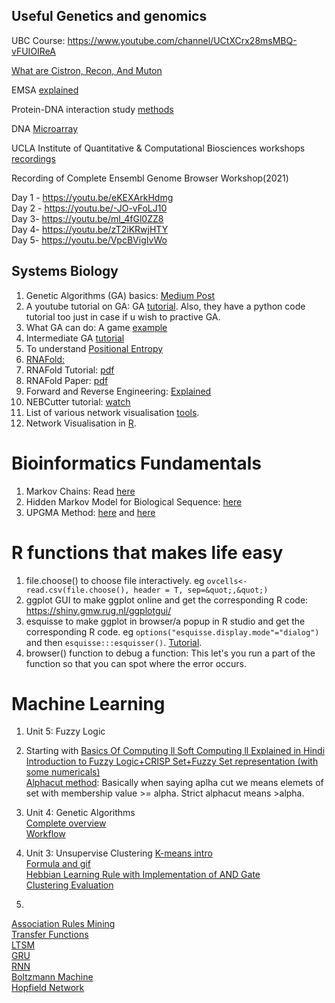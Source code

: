 ## Useful Genetics and genomics

UBC Course: https://www.youtube.com/channel/UCtXCrx28msMBQ-vFUIOIReA

[What are Cistron, Recon, And Muton](https://www.chegg.com/homework-help/definitions/cistron-recon-and-muton-14)

EMSA [explained](https://www.youtube.com/watch?v=G7VZfFM5YM8)

Protein-DNA interaction study [methods](https://www.youtube.com/watch?v=thd6aPeS4nU)

DNA [Microarray](https://www.youtube.com/watch?v=6ZzFihESjp0)

UCLA Institute of Quantitative & Computational Biosciences workshops [recordings](https://qcb.ucla.edu/collaboratory/workshops/w1-intro-to-unix-command-line/)

Recording of Complete Ensembl Genome Browser Workshop(2021)

Day 1 - https://youtu.be/eKEXArkHdmg<br>
Day 2 - https://youtu.be/-JO-vFoLJ10<br>
Day 3- https://youtu.be/ml_4fGl0ZZ8<br>
Day 4- https://youtu.be/zT2iKRwjHTY<br>
Day 5- https://youtu.be/VpcBVigIvWo<br>


## Systems Biology

1. Genetic Algorithms (GA) basics: [Medium Post](https://towardsdatascience.com/introduction-to-genetic-algorithms-including-example-code-e396e98d8bf3)
2. A youtube tutorial on GA: GA [tutorial](https://www.youtube.com/watch?v=uQj5UNhCPuo). Also, they have a python code tutorial too just in case if u wish to practive GA.
3. What GA can do: A game [example](https://www.youtube.com/watch?v=Gl3EjiVlz_4)
4. Intermediate GA [tutorial](https://www.youtube.com/watch?v=7J-DfS52bnI)
5. To understand [Positional Entropy](https://youtu.be/Prfg9nN2v0k)
6. [RNAFold:](https://slideplayer.com/slide/4805673/)
7. RNAFold Tutorial: [pdf](https://algosb2019.sciencesconf.org/data/RNAtutorial.pdf)
8. RNAFold Paper: [pdf](https://www.ncbi.nlm.nih.gov/pmc/articles/PMC1370799/)
9. Forward and Reverse Engineering: [Explained](https://techdifferences.com/difference-between-forward-engineering-and-reverse-engineering.html)
10. NEBCutter tutorial: [watch](https://www.youtube.com/watch?v=IgAAq6mkUH0)
11. List of various network visualisation [tools](https://bioinformaticsonline.com/pages/view/35386/list-of-visualization-tools-for-network-biology).
12. Network Visualisation in [R](https://github.com/Rohit-Satyam/jmi-notes/blob/main/README.md).


# Bioinformatics Fundamentals

1. Markov Chains: Read [here](https://towardsdatascience.com/introduction-to-markov-chains-50da3645a50d)
2. Hidden Markov Model for Biological Sequence: [here](https://towardsdatascience.com/hidden-markov-model-applied-to-biological-sequence-373d2b5a24c)
3. UPGMA Method: [here](https://www.youtube.com/watch?v=c2y9s_E2184) and [here](http://www.slimsuite.unsw.edu.au/teaching/upgma/)

# R functions that makes life easy
1. file.choose() to choose file interactively. eg `ovcells<- read.csv(file.choose(), header = T, sep=&quot;,&quot;)`
2. ggplot GUI to make ggplot online and get the corresponding R code: https://shiny.gmw.rug.nl/ggplotgui/
3. esquisse to make ggplot in browser/a popup in R studio and get the corresponding R code. eg `options("esquisse.display.mode"="dialog")` and then `esquisse:::esquisser()`. [Tutorial](https://www.youtube.com/watch?v=xA9PMizB1VA).
4. browser() function to debug a function: This let's you run a part of the function so that you can spot where the error occurs.

# Machine Learning

1. Unit 5: Fuzzy Logic<br>
2. Starting with [Basics Of Computing ll Soft Computing ll Explained in Hindi](https://www.youtube.com/watch?v=8LdZMqcFEHs&list=PLYwpaL_SFmcCPUl8mAnb4g1oExKd0n4Gw)<br>
[Introduction to Fuzzy Logic+CRISP Set+Fuzzy Set representation (with some numericals)](https://www.youtube.com/watch?v=LUz-FbwPh3Q)<br>
[Alphacut method](https://youtu.be/vSM9Z0svr9I): Basically when saying aplha cut we means elemets of set with membership value >= alpha. Strict alphacut means >alpha.

2. Unit 4: Genetic Algorithms <br>
[Complete overview](https://towardsdatascience.com/introduction-to-genetic-algorithms-including-example-code-e396e98d8bf3) <br>
[Workflow](https://medium.com/geekculture/introduction-to-genetic-algorithm-d417119040b7)


3. Unit 3: Unsupervise Clustering 
[K-means intro](https://medium.com/data-folks-indonesia/step-by-step-to-understanding-k-means-clustering-and-implementation-with-sklearn-b55803f519d6)<br>
[Formula and gif](https://medium.com/analytics-vidhya/k-means-clustering-3ce2456db7f1)<br>
[Hebbian Learning Rule with Implementation of AND Gate](https://www.geeksforgeeks.org/hebbian-learning-rule-with-implementation-of-and-gate/)<br>
[Clustering Evaluation](https://towardsdatascience.com/clustering-evaluation-strategies-98a4006fcfc)<br>

4. 
[Association Rules Mining](https://edwardnataniel.github.io/blog/association/)<br>
[Transfer Functions](https://mlnotebook.github.io/post/transfer-functions/)<br>
[LTSM](https://youtu.be/LfnrRPFhkuY)<br>
[GRU](https://youtu.be/tOuXgORsXJ4)<br>
[RNN](https://youtu.be/Y2wfIKQyd1I)<br>
[Boltzmann Machine](https://medium.com/machine-learning-researcher/boltzmann-machine-c2ce76d94da5)<br>
[Hopfield Network](https://medium.com/@serbanliviu/hopfield-nets-and-the-brain-e5880070cdba)<br>
